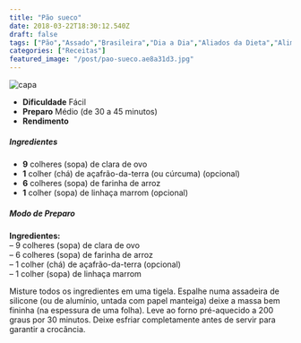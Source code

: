 ```yaml
---
title: "Pão sueco"
date: 2018-03-22T18:30:12.540Z
draft: false
tags: ["Pão","Assado","Brasileira","Dia a Dia","Aliados da Dieta","Alimentação","Alimentação saudável","Pão"]
categories: ["Receitas"]
featured_image: "/post/pao-sueco.ae8a31d3.jpg"
---
```


![capa](/post/pao-sueco.ae8a31d3.jpg)

*   **Dificuldade** Fácil
*   **Preparo** Médio (de 30 a 45 minutos)
*   **Rendimento**

##### Ingredientes

*   **9** colheres (sopa) de clara de ovo
*   **1** colher (chá) de açafrão-da-terra (ou cúrcuma) (opcional)
*   **6** colheres (sopa) de farinha de arroz
*   **1** colher (sopa) de linhaça marrom (opcional)

##### Modo de Preparo

**Ingredientes:**  
– 9 colheres (sopa) de clara de ovo  
– 6 colheres (sopa) de farinha de arroz  
– 1 colher (chá) de açafrão-da-terra (opcional)  
– 1 colher (sopa) de linhaça marrom

Misture todos os ingredientes em uma tigela. Espalhe numa assadeira de silicone (ou de alumínio, untada com papel manteiga) deixe a massa bem fininha (na espessura de uma folha). Leve ao forno pré-aquecido a 200 graus por 30 minutos. Deixe esfriar completamente antes de servir para garantir a crocância.
